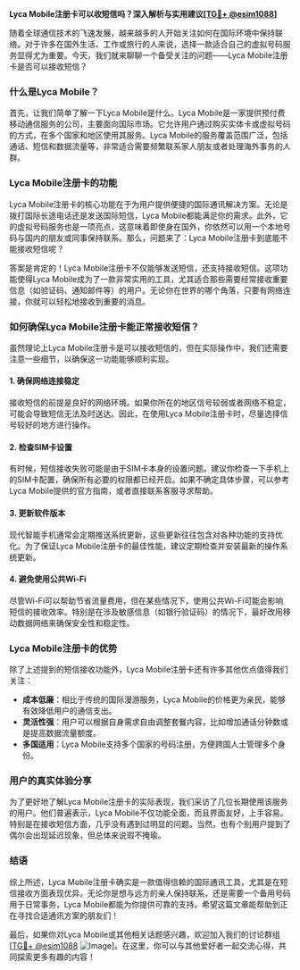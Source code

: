 **Lyca Mobile注册卡可以收短信吗？深入解析与实用建议[[TG💪+ @esim1088](https://t.me/s/esim1088)]**

随着全球通信技术的飞速发展，越来越多的人开始关注如何在国际环境中保持联络。对于许多在国外生活、工作或旅行的人来说，选择一款适合自己的虚拟号码服务显得尤为重要。今天，我们就来聊聊一个备受关注的问题——Lyca Mobile注册卡是否可以接收短信？

### 什么是Lyca Mobile？

首先，让我们简单了解一下Lyca Mobile是什么。Lyca Mobile是一家提供预付费移动通信服务的公司，主要面向国际市场。它允许用户通过购买实体卡或虚拟号码的方式，在多个国家和地区使用其服务。Lyca Mobile的服务覆盖范围广泛，包括通话、短信和数据流量等，非常适合需要频繁联系家人朋友或者处理海外事务的人群。

### Lyca Mobile注册卡的功能

Lyca Mobile注册卡的核心功能在于为用户提供便捷的国际通讯解决方案。无论是拨打国际长途电话还是发送国际短信，Lyca Mobile都能满足你的需求。此外，它的虚拟号码服务也是一项亮点，这意味着即使身在国外，你依然可以用一个本地号码与国内的朋友或同事保持联系。那么，问题来了：Lyca Mobile注册卡到底能不能接收短信呢？

答案是肯定的！Lyca Mobile注册卡不仅能够发送短信，还支持接收短信。这项功能使得Lyca Mobile成为了一款非常实用的工具，尤其适合那些需要经常接收重要信息（如验证码、通知邮件等）的用户。无论你在世界的哪个角落，只要有网络连接，你就可以轻松地接收到重要的消息。

### 如何确保Lyca Mobile注册卡能正常接收短信？

虽然理论上Lyca Mobile注册卡是可以接收短信的，但在实际操作中，我们还需要注意一些细节，以确保这一功能能够顺利实现。

#### 1. 确保网络连接稳定
接收短信的前提是良好的网络环境。如果你所在的地区信号较弱或者网络不稳定，可能会导致短信无法及时送达。因此，在使用Lyca Mobile注册卡时，尽量选择信号较好的地方进行操作。

#### 2. 检查SIM卡设置
有时候，短信接收失败可能是由于SIM卡本身的设置问题。建议你检查一下手机上的SIM卡配置，确保所有必要的权限都已经开启。如果不确定具体步骤，可以参考Lyca Mobile提供的官方指南，或者直接联系客服寻求帮助。

#### 3. 更新软件版本
现代智能手机通常会定期推送系统更新，这些更新往往包含对各种功能的支持优化。为了保证Lyca Mobile注册卡的最佳性能，建议定期检查并安装最新的操作系统更新。

#### 4. 避免使用公共Wi-Fi
尽管Wi-Fi可以帮助节省流量费用，但在某些情况下，使用公共Wi-Fi可能会影响短信的接收效率。特别是在涉及敏感信息（如银行验证码）的情况下，最好改用移动数据网络来确保安全性和稳定性。

### Lyca Mobile注册卡的优势

除了上述提到的短信接收功能外，Lyca Mobile注册卡还有许多其他优点值得我们关注：

- **成本低廉**：相比于传统的国际漫游服务，Lyca Mobile的价格更为亲民，能够有效降低用户的通信支出。
- **灵活性强**：用户可以根据自身需求自由调整套餐内容，比如增加通话分钟数或是提高数据流量额度。
- **多国适用**：Lyca Mobile支持多个国家的号码注册，方便跨国人士管理多个身份。

### 用户的真实体验分享

为了更好地了解Lyca Mobile注册卡的实际表现，我们采访了几位长期使用该服务的用户。他们普遍表示，Lyca Mobile不仅功能全面，而且界面友好，上手容易。特别是在接收短信方面，几乎没有遇到过明显的问题。当然，也有个别用户提到了偶尔会出现延迟现象，但总体来说瑕不掩瑜。

### 结语

综上所述，Lyca Mobile注册卡确实是一款值得信赖的国际通讯工具，尤其是在短信接收方面表现优异。无论你是想与远方的亲人保持联系，还是需要一个备用号码用于日常事务，Lyca Mobile都能为你提供可靠的支持。希望这篇文章能帮助到正在寻找合适通讯方案的朋友们！

最后，如果你对Lyca Mobile或其他相关话题感兴趣，欢迎加入我们的讨论群组[[TG💪+ @esim1088](https://t.me/s/esim1088) ![Image](https://i.postimg.cc/4NQfJmqS/Snipaste-2025-05-13-00-14-12.png)]。在这里，你可以与其他爱好者一起交流心得，共同探索更多有趣的内容！